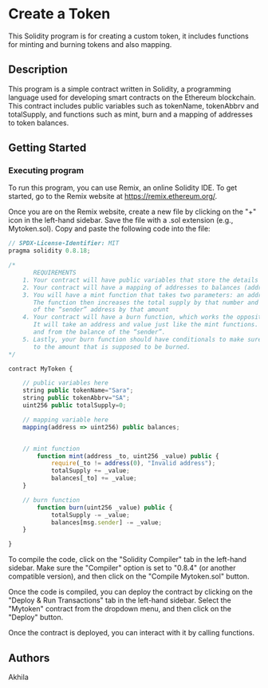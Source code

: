 # Create a Token

This Solidity program is for creating a custom token, it includes functions for minting and burning tokens and also mapping.
## Description

This program is a simple contract written in Solidity, a programming language used for developing smart contracts on the Ethereum blockchain. This contract includes public variables such as tokenName, tokenAbbrv and totalSupply, and functions such as mint, burn and a mapping of addresses to token balances.
## Getting Started

### Executing program

To run this program, you can use Remix, an online Solidity IDE. To get started, go to the Remix website at https://remix.ethereum.org/.

Once you are on the Remix website, create a new file by clicking on the "+" icon in the left-hand sidebar. Save the file with a .sol extension (e.g., Mytoken.sol). Copy and paste the following code into the file:

```javascript
// SPDX-License-Identifier: MIT
pragma solidity 0.8.18;

/*
       REQUIREMENTS
    1. Your contract will have public variables that store the details about your coin (Token Name, Token Abbrv., Total Supply)
    2. Your contract will have a mapping of addresses to balances (address => uint)
    3. You will have a mint function that takes two parameters: an address and a value. 
       The function then increases the total supply by that number and increases the balance 
       of the “sender” address by that amount
    4. Your contract will have a burn function, which works the opposite of the mint function, as it will destroy tokens. 
       It will take an address and value just like the mint functions. It will then deduct the value from the total supply 
       and from the balance of the “sender”.
    5. Lastly, your burn function should have conditionals to make sure the balance of "sender" is greater than or equal 
       to the amount that is supposed to be burned.
*/

contract MyToken {

    // public variables here
    string public tokenName="Sara";
    string public tokenAbbrv="SA";
    uint256 public totalSupply=0;

    // mapping variable here
    mapping(address => uint256) public balances;


    // mint function
        function mint(address _to, uint256 _value) public {
            require(_to != address(0), "Invalid address");
            totalSupply += _value;
            balances[_to] += _value;
    }

    // burn function
        function burn(uint256 _value) public {
            totalSupply -= _value;
            balances[msg.sender] -= _value;
    }

}

```

To compile the code, click on the "Solidity Compiler" tab in the left-hand sidebar. Make sure the "Compiler" option is set to "0.8.4" (or another compatible version), and then click on the "Compile Mytoken.sol" button.

Once the code is compiled, you can deploy the contract by clicking on the "Deploy & Run Transactions" tab in the left-hand sidebar. Select the "Mytoken" contract from the dropdown menu, and then click on the "Deploy" button.

Once the contract is deployed, you can interact with it by calling functions.

## Authors
Akhila
